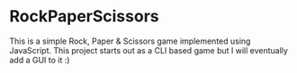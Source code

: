 # RockPaperScissors
This is a simple Rock, Paper &amp; Scissors game implemented using JavaScript. This project starts out as a CLI based game but I will eventually add a GUI to it :)
